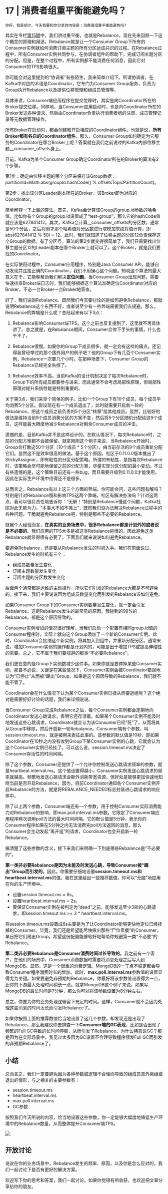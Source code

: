 # 17 | 消费者组重平衡能避免吗？

    你好，我是胡夕。今天我要和你分享的内容是：消费者组重平衡能避免吗?

其实在专栏[第15期](https://time.geekbang.org/column/article/105112)中，我们讲过重平衡，也就是Rebalance，现在先来回顾一下这个概念的原理和用途。Rebalance就是让一个Consumer Group下所有的Consumer实例就如何消费订阅主题的所有分区达成共识的过程。在Rebalance过程中，所有Consumer实例共同参与，在协调者组件的帮助下，完成订阅主题分区的分配。但是，在整个过程中，所有实例都不能消费任何消息，因此它对Consumer的TPS影响很大。

你可能会对这里提到的“协调者”有些陌生，我来简单介绍下。所谓协调者，在Kafka中对应的术语是Coordinator，它专门为Consumer Group服务，负责为Group执行Rebalance以及提供位移管理和组成员管理等。

具体来讲，Consumer端应用程序在提交位移时，其实是向Coordinator所在的Broker提交位移。同样地，当Consumer应用启动时，也是向Coordinator所在的Broker发送各种请求，然后由Coordinator负责执行消费者组的注册、成员管理记录等元数据管理操作。

所有Broker在启动时，都会创建和开启相应的Coordinator组件。也就是说，**所有Broker都有各自的Coordinator组件**。那么，Consumer Group如何确定为它服务的Coordinator在哪台Broker上呢？答案就在我们之前说过的Kafka内部位移主题\_\_consumer\_offsets身上。

目前，Kafka为某个Consumer Group确定Coordinator所在的Broker的算法有2个步骤。

第1步：确定由位移主题的哪个分区来保存该Group数据：partitionId=Math.abs(groupId.hashCode() % offsetsTopicPartitionCount)。

第2步：找出该分区Leader副本所在的Broker，该Broker即为对应的Coordinator。

简单解释一下上面的算法。首先，Kafka会计算该Group的group.id参数的哈希值。比如你有个Group的group.id设置成了“test-group”，那么它的hashCode值就应该是627841412。其次，Kafka会计算\_\_consumer\_offsets的分区数，通常是50个分区，之后将刚才那个哈希值对分区数进行取模加求绝对值计算，即abs(627841412 % 50) = 12。此时，我们就知道了位移主题的分区12负责保存这个Group的数据。有了分区号，算法的第2步就变得很简单了，我们只需要找出位移主题分区12的Leader副本在哪个Broker上就可以了。这个Broker，就是我们要找的Coordinator。

在实际使用过程中，Consumer应用程序，特别是Java Consumer API，能够自动发现并连接正确的Coordinator，我们不用操心这个问题。知晓这个算法的最大意义在于，它能够帮助我们解决**定位问题**。当Consumer Group出现问题，需要快速排查Broker端日志时，我们能够根据这个算法准确定位Coordinator对应的Broker，不必一台Broker一台Broker地盲查。

好了，我们说回Rebalance。既然我们今天要讨论的是如何避免Rebalance，那就说明Rebalance这个东西不好，或者说至少有一些弊端需要我们去规避。那么，Rebalance的弊端是什么呢？总结起来有以下3点：

1.  Rebalance影响Consumer端TPS。这个之前也反复提到了，这里就不再具体讲了。总之就是，在Rebalance期间，Consumer会停下手头的事情，什么也干不了。
    
2.  Rebalance很慢。如果你的Group下成员很多，就一定会有这样的痛点。还记得我曾经举过的那个国外用户的例子吧？他的Group下有几百个Consumer实例，Rebalance一次要几个小时。在那种场景下，Consumer Group的Rebalance已经完全失控了。
    
3.  Rebalance效率不高。当前Kafka的设计机制决定了每次Rebalance时，Group下的所有成员都要参与进来，而且通常不会考虑局部性原理，但局部性原理对提升系统性能是特别重要的。
    

关于第3点，我们来举个简单的例子。比如一个Group下有10个成员，每个成员平均消费5个分区。假设现在有一个成员退出了，此时就需要开启新一轮的Rebalance，把这个成员之前负责的5个分区“转移”给其他成员。显然，比较好的做法是维持当前9个成员消费分区的方案不变，然后将5个分区随机分配给这9个成员，这样能最大限度地减少Rebalance对剩余Consumer成员的冲击。

遗憾的是，目前Kafka并不是这样设计的。在默认情况下，每次Rebalance时，之前的分配方案都不会被保留。就拿刚刚这个例子来说，当Rebalance开始时，Group会打散这50个分区（10个成员 \* 5个分区），由当前存活的9个成员重新分配它们。显然这不是效率很高的做法。基于这个原因，社区于0.11.0.0版本推出了StickyAssignor，即有粘性的分区分配策略。所谓的有粘性，是指每次Rebalance时，该策略会尽可能地保留之前的分配方案，尽量实现分区分配的最小变动。不过有些遗憾的是，这个策略目前还有一些bug，而且需要升级到0.11.0.0才能使用，因此在实际生产环境中用得还不是很多。

总而言之，Rebalance有以上这三个方面的弊端。你可能会问，这些问题有解吗？特别是针对Rebalance慢和影响TPS这两个弊端，社区有解决办法吗？针对这两点，我可以很负责任地告诉你：“无解！”特别是Rebalance慢这个问题，Kafka社区对此无能为力。“本事大不如不摊上”，既然我们没办法解决Rebalance过程中的各种问题，干脆就避免Rebalance吧，特别是那些不必要的Rebalance。

就我个人经验而言，**在真实的业务场景中，很多Rebalance都是计划外的或者说是不必要的**。我们应用的TPS大多是被这类Rebalance拖慢的，因此避免这类Rebalance就显得很有必要了。下面我们就来说说如何避免Rebalance。

要避免Rebalance，还是要从Rebalance发生的时机入手。我们在前面说过，Rebalance发生的时机有三个：

*   组成员数量发生变化
*   订阅主题数量发生变化
*   订阅主题的分区数发生变化

后面两个通常都是运维的主动操作，所以它们引发的Rebalance大都是不可避免的。接下来，我们主要说说因为组成员数量变化而引发的Rebalance该如何避免。

如果Consumer Group下的Consumer实例数量发生变化，就一定会引发Rebalance。这是Rebalance发生的最常见的原因。我碰到的99%的Rebalance，都是这个原因导致的。

Consumer实例增加的情况很好理解，当我们启动一个配置有相同group.id值的Consumer程序时，实际上就向这个Group添加了一个新的Consumer实例。此时，Coordinator会接纳这个新实例，将其加入到组中，并重新分配分区。通常来说，增加Consumer实例的操作都是计划内的，可能是出于增加TPS或提高伸缩性的需要。总之，它不属于我们要规避的那类“不必要Rebalance”。

我们更在意的是Group下实例数减少这件事。如果你就是要停掉某些Consumer实例，那自不必说，关键是在某些情况下，Consumer实例会被Coordinator错误地认为“已停止”从而被“踢出”Group。如果是这个原因导致的Rebalance，我们就不能不管了。

Coordinator会在什么情况下认为某个Consumer实例已挂从而要退组呢？这个绝对是需要好好讨论的话题，我们来详细说说。

当Consumer Group完成Rebalance之后，每个Consumer实例都会定期地向Coordinator发送心跳请求，表明它还存活着。如果某个Consumer实例不能及时地发送这些心跳请求，Coordinator就会认为该Consumer已经“死”了，从而将其从Group中移除，然后开启新一轮Rebalance。Consumer端有个参数，叫session.timeout.ms，就是被用来表征此事的。该参数的默认值是10秒，即如果Coordinator在10秒之内没有收到Group下某Consumer实例的心跳，它就会认为这个Consumer实例已经挂了。可以这么说，session.timeout.ms决定了Consumer存活性的时间间隔。

除了这个参数，Consumer还提供了一个允许你控制发送心跳请求频率的参数，就是heartbeat.interval.ms。这个值设置得越小，Consumer实例发送心跳请求的频率就越高。频繁地发送心跳请求会额外消耗带宽资源，但好处是能够更加快速地知晓当前是否开启Rebalance，因为，目前Coordinator通知各个Consumer实例开启Rebalance的方法，就是将REBALANCE\_NEEDED标志封装进心跳请求的响应体中。

除了以上两个参数，Consumer端还有一个参数，用于控制Consumer实际消费能力对Rebalance的影响，即max.poll.interval.ms参数。它限定了Consumer端应用程序两次调用poll方法的最大时间间隔。它的默认值是5分钟，表示你的Consumer程序如果在5分钟之内无法消费完poll方法返回的消息，那么Consumer会主动发起“离开组”的请求，Coordinator也会开启新一轮Rebalance。

搞清楚了这些参数的含义，接下来我们来明确一下到底哪些Rebalance是“不必要的”。

**第一类非必要Rebalance是因为未能及时发送心跳，导致Consumer被“踢出”Group而引发的**。因此，你需要仔细地设置**session.timeout.ms和heartbeat.interval.ms**的值。我在这里给出一些推荐数值，你可以“无脑”地应用在你的生产环境中。

*   设置session.timeout.ms = 6s。
*   设置heartbeat.interval.ms = 2s。
*   要保证Consumer实例在被判定为“dead”之前，能够发送至少3轮的心跳请求，即session.timeout.ms >= 3 \* heartbeat.interval.ms。

将session.timeout.ms设置成6s主要是为了让Coordinator能够更快地定位已经挂掉的Consumer。毕竟，我们还是希望能尽快揪出那些“尸位素餐”的Consumer，早日把它们踢出Group。希望这份配置能够较好地帮助你规避第一类“不必要”的Rebalance。

**第二类非必要Rebalance是Consumer消费时间过长导致的**。我之前有一个客户，在他们的场景中，Consumer消费数据时需要将消息处理之后写入到MongoDB。显然，这是一个很重的消费逻辑。MongoDB的一丁点不稳定都会导致Consumer程序消费时长的增加。此时，**max.poll.interval.ms**参数值的设置显得尤为关键。如果要避免非预期的Rebalance，你最好将该参数值设置得大一点，比你的下游最大处理时间稍长一点。就拿MongoDB这个例子来说，如果写MongoDB的最长时间是7分钟，那么你可以将该参数设置为8分钟左右。

总之，你要为你的业务处理逻辑留下充足的时间。这样，Consumer就不会因为处理这些消息的时间太长而引发Rebalance了。

如果你按照上面的推荐数值恰当地设置了这几个参数，却发现还是出现了Rebalance，那么我建议你去排查一下**Consumer端的GC表现**，比如是否出现了频繁的Full GC导致的长时间停顿，从而引发了Rebalance。为什么特意说GC？那是因为在实际场景中，我见过太多因为GC设置不合理导致程序频发Full GC而引发的非预期Rebalance了。

## 小结

总而言之，我们一定要避免因为各种参数或逻辑不合理而导致的组成员意外离组或退出的情形，与之相关的主要参数有：

*   session.timeout.ms
*   heartbeat.interval.ms
*   max.poll.interval.ms
*   GC参数

按照我们今天所说的内容，恰当地设置这些参数，你一定能够大幅度地降低生产环境中的Rebalance数量，从而整体提升Consumer端TPS。

![](https://static001.geekbang.org/resource/image/32/d3/321c73b51f5e5c3124765101edc53ed3.jpg)

## 开放讨论

说说在你的业务场景中，Rebalance发生的频率、原因，以及你是怎么应对的，我们一起讨论下是否有更好的解决方案。

欢迎写下你的思考和答案，我们一起讨论。如果你觉得有所收获，也欢迎把文章分享给你的朋友。
    